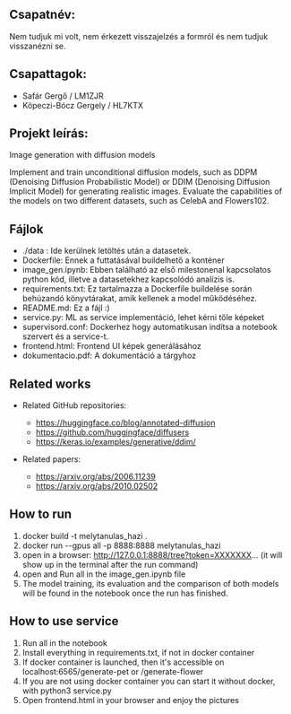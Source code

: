 ## Csapatnév: 
Nem tudjuk mi volt, nem érkezett visszajelzés a formról és nem tudjuk visszanézni se.
## Csapattagok:
- Safár Gergő / LM1ZJR
- Köpeczi-Bócz Gergely / HL7KTX
## Projekt leírás:
Image generation with diffusion models

Implement and train unconditional diffusion models, such as DDPM (Denoising Diffusion Probabilistic Model) or DDIM (Denoising Diffusion Implicit Model) for generating realistic images. Evaluate the capabilities of the models on two different datasets, such as CelebA and Flowers102.
## Fájlok
- ./data : Ide kerülnek letöltés után a datasetek.
- Dockerfile: Ennek a futtatásával buildelhető a konténer
- image_gen.ipynb: Ebben található az első milestonenal kapcsolatos python kód, illetve a datasetekhez kapcsolódó analízis is.
- requirements.txt: Ez tartalmazza a Dockerfile buildelése során behúzandó könyvtárakat, amik kellenek a model működéséhez.
- README.md: Ez a fájl :)
- service.py: ML as service implementáció, lehet kérni tőle képeket
- supervisord.conf: Dockerhez hogy automatikusan indítsa a notebook szervert és a service-t.
- frontend.html: Frontend UI képek generálásához
- dokumentacio.pdf: A dokumentáció a tárgyhoz
## Related works
- Related GitHub repositories:
    - https://huggingface.co/blog/annotated-diffusion
    - https://github.com/huggingface/diffusers
    - https://keras.io/examples/generative/ddim/

- Related papers:
    - https://arxiv.org/abs/2006.11239
    - https://arxiv.org/abs/2010.02502

## How to run
1. docker build -t melytanulas_hazi .
2. docker run --gpus all -p 8888:8888 melytanulas_hazi
3. open in a browser: http://127.0.0.1:8888/tree?token=XXXXXXX... (it will show up in the terminal after the run command)
4. open and Run all in the image_gen.ipynb file
5. The model training, its evaluation and the comparison of both models will be found in the notebook once the run has finished.

## How to use service
1. Run all in the notebook
2. Install everything in requirements.txt, if not in docker container
3. If docker container is launched, then it's accessible on localhost:6565/generate-pet or /generate-flower
4. If you are not using docker container you can start it without docker, with python3 service.py
5. Open frontend.html in your browser and enjoy the pictures
